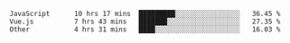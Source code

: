 
<!--
**xy406043/xy406043** is a ✨ _special_ ✨ repository because its `README.md` (this file) appears on your GitHub profile.

Here are some ideas to get you started:

- 🔭 I’m currently working on ...
- 🌱 I’m currently learning ...
- 👯 I’m looking to collaborate on ...
- 🤔 I’m looking for help with ...
- 💬 Ask me about ...
- 📫 How to reach me: ...
- 😄 Pronouns: ...
- ⚡ Fun fact: ...
-->

<!--START_SECTION:waka-->

```text
JavaScript      10 hrs 17 mins  █████████░░░░░░░░░░░░░░░░   36.45 %
Vue.js          7 hrs 43 mins   ███████░░░░░░░░░░░░░░░░░░   27.35 %
Other           4 hrs 31 mins   ████░░░░░░░░░░░░░░░░░░░░░   16.03 %
```

<!--END_SECTION:waka-->
